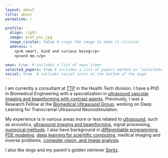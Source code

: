 ```yaml
---
layout: about
title: about
permalink: /

profile:
  align: right
  image: prof_pic.jpg
  image_cicular: false # crops the image to make it circular
  address: >
    <p>A smart, kind and curious being</p>
    <p>and me.</p>

news: true  # includes a list of news items
selected_papers: true # includes a list of papers marked as "selected={true}"
social: true  # includes social icons at the bottom of the page
---
```


I am currently a consultant at [TTP](https://www.ttp.com/) in the Health Tech division.  I have a PhD in Biomedical Engineering with a specialization in [ultrasound vascular imaging and beamforming with contrast agents](https://spiral.imperial.ac.uk/handle/10044/1/78639). Previously, I was a Research Fellow at the [Biomedical Ultrasound Group](http://bug.medphys.ucl.ac.uk), working on Deep Learning for Transcranial Ultrasound Neurostimulation. 


My experience is in various areas more or less related to [ultrasound](https://ieeexplore.ieee.org/document/7426573), such as acoustics, [ultrasound imaging and beamforming](https://pubmed.ncbi.nlm.nih.gov/29994061/), signal processing, [numerical methods](https://arxiv.org/pdf/2212.04948.pdf). I also have background in [differentiable programming](https://arxiv.org/abs/2111.05218), [PDE modeling](https://github.com/ucl-bug/jwave), [deep learning for scientific computing](https://www.sciencedirect.com/science/article/pii/S0021999121003259), medical imaging and inverse problems, [computer vision, and image analysis](https://ieeexplore.ieee.org/abstract/document/7164062).


I also like dogs and my parent's golden retriever [Spritz](https://www.instagram.com/ahperospritz/).
